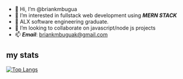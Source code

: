 - 👋 Hi, I’m @briankmbugua
- 👀 I’m interested in fullstack web development using ***MERN STACK***
- 🌱 ALX software engineering graduate.
- 💞️ I’m looking to collaborate on javascript/node js projects
- 📫 ***Email***: briankmbuguak@gmail.com

## my stats
[![Top Langs](https://github-readme-stats.vercel.app/api/top-langs/?username=briankmbugua&layout=compact)](https://github.com/anuraghazra/github-readme-stats)


<!---
briankmbugua/briankmbugua is a ✨ special ✨ repository because its `README.md` (this file) appears on your GitHub profile.
You can click the Preview link to take a look at your changes.
--->
